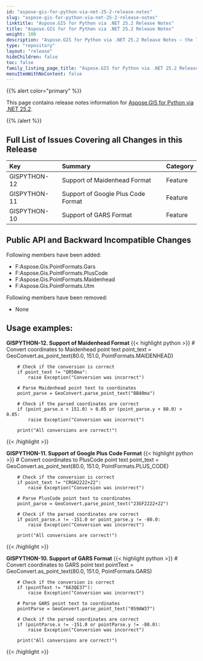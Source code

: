 ```yaml
---
id: "aspose-gis-for-python-via-net-25-2-release-notes"
slug: "aspose-gis-for-python-via-net-25-2-release-notes"
linktitle: "Aspose.GIS for Python via .NET 25.2 Release Notes"
title: "Aspose.GIS for for Python via .NET 25.2 Release Notes"
weight: 100
description: "Aspose.GIS for Python via .NET 25.2 Release Notes – the latest updates and fixes."
type: "repository"
layout: "release"
hideChildren: false
toc: false
family_listing_page_title: "Aspose.GIS for Python via .NET 25.2 Release Notes"
menuItemWithNoContent: false
---
```


{{% alert color="primary" %}}

This page contains release notes information for [Aspose.GIS for Python via .NET 25.2](https://pypi.org/project/aspose-gis-net/).

{{% /alert %}}

## **Full List of Issues Covering all Changes in this Release**

|**Key**    |**Summary**                                                                                                                              |**Category**|
|:-----------|:---------------------------------------------------------------------------------------------------------------------------------------|:-----------|
|GISPYTHON-12| Support of Maidenhead Format                                                                                                           |Feature     |
|GISPYTHON-11| Support of Google Plus Code Format                                                                                                     |Feature     |
|GISPYTHON-10| Support of GARS Format                                                                                                                 |Feature     |

## **Public API and Backward Incompatible Changes**

Following members have been added:

+ F:Aspose.Gis.PointFormats.Gars
+ F:Aspose.Gis.PointFormats.PlusCode
+ F:Aspose.Gis.PointFormats.Maidenhead
+ F:Aspose.Gis.PointFormats.Utm


Following members have been removed:

- None


## **Usage examples:**

**GISPYTHON-12. Support of Maidenhead Format**
{{< highlight python >}}
        # Convert coordinates to Maidenhead point text
        point_text = GeoConvert.as_point_text(80.0, 151.0, PointFormats.MAIDENHEAD)

        # Check if the conversion is correct
        if point_text != "QR50ma":
            raise Exception("Conversion was incorrect")

        # Parse Maidenhead point text to coordinates
        point_parse = GeoConvert.parse_point_text("BB40ma")

        # Check if the parsed coordinates are correct
        if (point_parse.x + 151.0) > 0.05 or (point_parse.y + 80.0) > 0.05:
            raise Exception("Conversion was incorrect")

        print("All conversions are correct!")
{{< /highlight >}}

**GISPYTHON-11. Support of Google Plus Code Format**
{{< highlight python >}}
		# Convert coordinates to PlusCode point text
        point_text = GeoConvert.as_point_text(80.0, 151.0, PointFormats.PLUS_CODE)

        # Check if the conversion is correct
        if point_text != "CRGH2222+22":
            raise Exception("Conversion was incorrect")

        # Parse PlusCode point text to coordinates
        point_parse = GeoConvert.parse_point_text("23GF2222+22")

        # Check if the parsed coordinates are correct
        if point_parse.x != -151.0 or point_parse.y != -80.0:
            raise Exception("Conversion was incorrect")

        print("All conversions are correct!")
{{< /highlight >}}

**GISPYTHON-10. Support of GARS Format**
{{< highlight python >}}
        # Convert coordinates to GARS point text
        pointText = GeoConvert.as_point_text(80.0, 151.0, PointFormats.GARS)

        # Check if the conversion is correct
        if (pointText != "663QE37"):
            raise Exception("Conversion was incorrect")

        # Parse GARS point text to coordinates
        pointParse = GeoConvert.parse_point_text("059AW37")

        # Check if the parsed coordinates are correct
        if (pointParse.x != -151.0 or pointParse.y != -80.0):
            raise Exception("Conversion was incorrect")

        print("All conversions are correct!")
{{< /highlight >}}